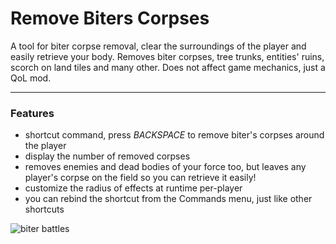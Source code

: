 # Remove Biters Corpses

A tool for biter corpse removal, clear the surroundings of the player and easily retrieve your body. 
Removes biter corpses, tree trunks, entities' ruins, scorch on land tiles and many other. 
Does not affect game mechanics, just a QoL mod.

---
### Features

- shortcut command, press *BACKSPACE* to remove biter's corpses around the player
- display the number of removed corpses
- removes enemies and dead bodies of your force too, but leaves any player's corpse on the field so you can retrieve it easily!
- customize the radius of effects at runtime per-player
- you can rebind the shortcut from the Commands menu, just like other shortcuts

![biter battles](https://assets-mod.factorio.com/assets/061df3110ab98ee0a0e08a17abd883b0b08eec54.png)